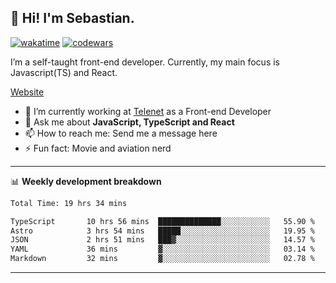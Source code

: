 ## 👋 Hi! I'm Sebastian.

[![wakatime](https://wakatime.com/badge/user/df0036c6-328a-4a39-be9b-e49417ed22a1.svg)](https://wakatime.com/@df0036c6-328a-4a39-be9b-e49417ed22a1)
[![codewars](https://www.codewars.com/users/sebavuye/badges/small)](https://www.codewars.com/users/sebavuye)

I’m a self-taught front-end developer. Currently, my main focus is Javascript(TS) and React.

[Website](https://sebastianvuye.be)

- 🔭 I’m currently working at [Telenet](https://telenet.be/) as a Front-end Developer
- 💬 Ask me about **JavaScript, TypeScript and React**
- 📫 How to reach me: Send me a message here
- ⚡ Fun fact: Movie and aviation nerd

-------

📊 **Weekly development breakdown**

<!--START_SECTION:waka-->

```txt
Total Time: 19 hrs 34 mins

TypeScript       10 hrs 56 mins  ██████████████░░░░░░░░░░░   55.90 %
Astro            3 hrs 54 mins   █████░░░░░░░░░░░░░░░░░░░░   19.95 %
JSON             2 hrs 51 mins   ███▓░░░░░░░░░░░░░░░░░░░░░   14.57 %
YAML             36 mins         ▓░░░░░░░░░░░░░░░░░░░░░░░░   03.14 %
Markdown         32 mins         ▓░░░░░░░░░░░░░░░░░░░░░░░░   02.78 %
```

<!--END_SECTION:waka-->
-------

